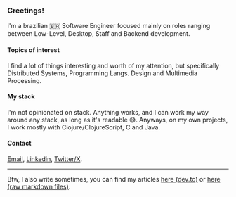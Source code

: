 ### Greetings!

I'm a brazilian 🇧🇷 Software Engineer focused mainly on roles ranging between Low-Level, Desktop, Staff and Backend development.

#### Topics of interest

I find a lot of things interesting and worth of my attention, but specifically Distributed Systems, Programming Langs. Design and Multimedia Processing.

#### My stack

I'm not opinionated on stack. Anything works, and I can work my way around any stack, as long as it's readable 😅. Anyways, on my own projects, I work mostly with Clojure/ClojureScript, C and Java.

#### Contact

[Email](mailto:teodoro.josue@pm.me), [Linkedin](https://linkedin.com/in/josue-teodoro-moreira), [Twitter/X](https://x.com/j0suetm).

---

Btw, I also write sometimes, you can find my articles [here (dev.to)](https://dev.to/j0suetm) or [here (raw markdown files)](https://github.com/J0sueTM/j0suetm.github.io/blob/main/resources/assets/data).
